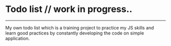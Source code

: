 # Todo list // work in progress..

---

My own todo list which is a training project to practice my JS skills and learn good practices by constantly developing the code on simple application.
